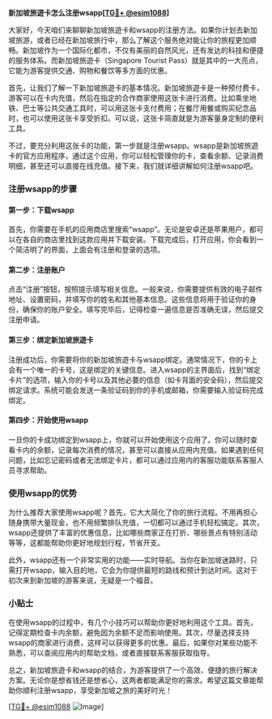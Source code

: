**新加坡旅遊卡怎么注册wsapp[[TG💪+ @esim1088](https://t.me/s/esim1088)]**

大家好，今天咱们来聊聊新加坡旅遊卡和wsapp的注册方法。如果你计划去新加坡旅游，或者已经在新加坡旅行中，那么了解这个服务绝对能让你的旅程更加顺畅。新加坡作为一个国际化都市，不仅有美丽的自然风光，还有发达的科技和便捷的服务体系。而新加坡旅遊卡（Singapore Tourist Pass）就是其中的一大亮点，它能为游客提供交通、购物和餐饮等多方面的优惠。

首先，让我们了解一下新加坡旅遊卡的基本情况。新加坡旅遊卡是一种预付费卡，游客可以在卡内充值，然后在指定的合作商家使用这张卡进行消费。比如乘坐地铁、巴士等公共交通工具时，可以用这张卡支付费用；在餐厅用餐或购买纪念品时，也可以使用这张卡享受折扣。可以说，这张卡简直就是为游客量身定制的便利工具。

不过，要充分利用这张卡的功能，第一步就是注册wsapp。wsapp是新加坡旅遊卡的官方应用程序，通过这个应用，你可以轻松管理你的卡，查看余额、记录消费明细，甚至还可以直接在线充值。接下来，我们就详细讲解如何注册wsapp吧。

### 注册wsapp的步骤

#### 第一步：下载wsapp

首先，你需要在手机的应用商店里搜索“wsapp”。无论是安卓还是苹果用户，都可以在各自的商店里找到这款应用并下载安装。下载完成后，打开应用，你会看到一个简洁明了的界面，上面会有注册和登录的选项。

#### 第二步：注册账户

点击“注册”按钮，按照提示填写相关信息。一般来说，你需要提供有效的电子邮件地址、设置密码，并填写你的姓名和其他基本信息。这些信息将用于验证你的身份，确保你的账户安全。填写完毕后，记得检查一遍信息是否准确无误，然后提交注册申请。

#### 第三步：绑定新加坡旅遊卡

注册成功后，你需要将你的新加坡旅遊卡与wsapp绑定。通常情况下，你的卡上会有一个唯一的卡号，这是绑定的关键信息。进入wsapp的主界面后，找到“绑定卡片”的选项，输入你的卡号以及其他必要的信息（如卡背面的安全码），然后提交绑定请求。系统可能会发送一条验证码到你的手机或邮箱，你需要输入验证码完成绑定。

#### 第四步：开始使用wsapp

一旦你的卡成功绑定到wsapp上，你就可以开始使用这个应用了。你可以随时查看卡内的余额，记录每次消费的情况，甚至可以直接从应用内充值。如果遇到任何问题，比如忘记密码或者无法绑定卡片，都可以通过应用内的客服功能联系客服人员寻求帮助。

### 使用wsapp的优势

为什么推荐大家使用wsapp呢？首先，它大大简化了你的旅行流程。不用再担心随身携带大量现金，也不用频繁排队充值，一切都可以通过手机轻松搞定。其次，wsapp还提供了丰富的优惠信息，比如哪些商家正在打折、哪些景点有特别活动等等，这都能帮助你更好地规划行程，节省开支。

此外，wsapp还有一个非常实用的功能——实时导航。当你在新加坡迷路时，只需打开wsapp，输入目的地，它会为你提供最短的路线和预计到达时间。这对于初次来到新加坡的游客来说，无疑是一个福音。

### 小贴士

在使用wsapp的过程中，有几个小技巧可以帮助你更好地利用这个工具。首先，记得定期检查卡内余额，避免因为余额不足而影响使用。其次，尽量选择支持wsapp的商家进行消费，这样可以获得更多的优惠。最后，如果你对某些功能不熟悉，可以查阅应用内的帮助文档，或者直接联系客服获取指导。

总之，新加坡旅遊卡和wsapp的结合，为游客提供了一个高效、便捷的旅行解决方案。无论你是想省钱还是想省心，这两者都能满足你的需求。希望这篇文章能帮助你顺利注册wsapp，享受新加坡之旅的美好时光！

[[TG💪+ @esim1088](https://t.me/s/esim1088) ![Image](https://i.postimg.cc/4NQfJmqS/Snipaste-2025-05-13-00-14-12.png)]